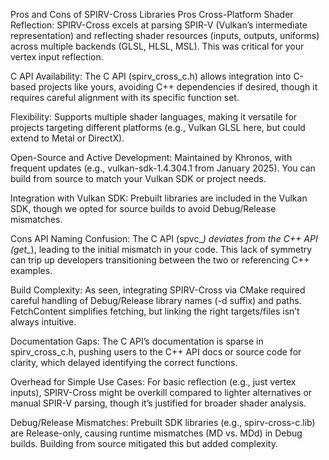 Pros and Cons of SPIRV-Cross Libraries
Pros
Cross-Platform Shader Reflection:
SPIRV-Cross excels at parsing SPIR-V (Vulkan’s intermediate representation) and reflecting shader resources (inputs, outputs, uniforms) across multiple backends (GLSL, HLSL, MSL). This was critical for your vertex input reflection.

C API Availability:
The C API (spirv_cross_c.h) allows integration into C-based projects like yours, avoiding C++ dependencies if desired, though it requires careful alignment with its specific function set.

Flexibility:
Supports multiple shader languages, making it versatile for projects targeting different platforms (e.g., Vulkan GLSL here, but could extend to Metal or DirectX).

Open-Source and Active Development:
Maintained by Khronos, with frequent updates (e.g., vulkan-sdk-1.4.304.1 from January 2025). You can build from source to match your Vulkan SDK or project needs.

Integration with Vulkan SDK:
Prebuilt libraries are included in the Vulkan SDK, though we opted for source builds to avoid Debug/Release mismatches.

Cons
API Naming Confusion:
The C API (spvc_*) deviates from the C++ API (get_*), leading to the initial mismatch in your code. This lack of symmetry can trip up developers transitioning between the two or referencing C++ examples.

Build Complexity:
As seen, integrating SPIRV-Cross via CMake required careful handling of Debug/Release library names (-d suffix) and paths. FetchContent simplifies fetching, but linking the right targets/files isn’t always intuitive.

Documentation Gaps:
The C API’s documentation is sparse in spirv_cross_c.h, pushing users to the C++ API docs or source code for clarity, which delayed identifying the correct functions.

Overhead for Simple Use Cases:
For basic reflection (e.g., just vertex inputs), SPIRV-Cross might be overkill compared to lighter alternatives or manual SPIR-V parsing, though it’s justified for broader shader analysis.

Debug/Release Mismatches:
Prebuilt SDK libraries (e.g., spirv-cross-c.lib) are Release-only, causing runtime mismatches (MD vs. MDd) in Debug builds. Building from source mitigated this but added complexity.


